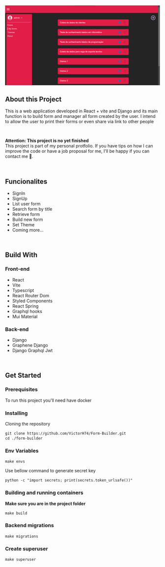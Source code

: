 ![Alt text](/frontend/public/project-img.png "Project my-forms route screenshot")

## About this Project
This is a web application developed in React + vite and Django and its main function is to build form and manager all form created by the user. I intend to allow the user to print their forms or even share via link to other people

<br/>

**Attention: This project is no yet finished**
<br/>
This project is part of my personal protfolio. If you have tips on how I can improve the code or have a job proposal for me, I'll be happy if you can contact me 🙂.

<br/>

## Funcionalites
- SignIn
- SignUp
- List user form
- Search form by title
- Retrieve form
- Build new form
- Set Theme
- Coming more...

<br/>

## Build With
### Front-end
<ul>
    <li>React</li>
    <li>Vite</li>
    <li>Typescript</li>
    <li>React Router Dom</li>
    <li>Styled Components</li>
    <li>React Spring</li>
    <li>Graphql hooks</li>
    <li>Mui Material</li>
</ul>

### Back-end
<ul>
    <li>Django</li>
    <li>Graphene Django</li>
    <li>Django Graphql Jwt</li>
</ul>


<br/>

## Get Started
### Prerequisites

To run this project you'll need have docker

### Installing

Cloning the repository
```
git clone https://github.com/VictorH74/Form-Builder.git
cd ./form-builder
```

### Env Variables
```
make envs
```

Use bellow command to generate secret key
```
python -c "import secrets; print(secrets.token_urlsafe())"
```

### Building and running containers
**Make sure you are in the project folder**
```
make build
```

### Backend migrations
```
make migrations
```

### Create superuser
```
make superuser
```